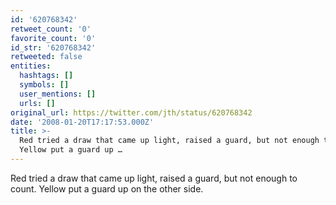 ```yaml
---
id: '620768342'
retweet_count: '0'
favorite_count: '0'
id_str: '620768342'
retweeted: false
entities:
  hashtags: []
  symbols: []
  user_mentions: []
  urls: []
original_url: https://twitter.com/jth/status/620768342
date: '2008-01-20T17:17:53.000Z'
title: >-
  Red tried a draw that came up light, raised a guard, but not enough to count.
  Yellow put a guard up …
---
```


Red tried a draw that came up light, raised a guard, but not enough to count. Yellow put a guard up on the other side.